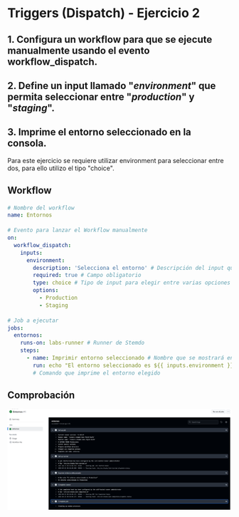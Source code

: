 # Triggers (Dispatch) - Ejercicio 2

## 1. Configura un workflow para que se ejecute manualmente usando el evento workflow_dispatch.

## 2. Define un input llamado "_environment_" que permita seleccionar entre "_production_" y "_staging_".

## 3. Imprime el entorno seleccionado en la consola.

Para este ejercicio se requiere utilizar environment para seleccionar entre dos, para ello utilizo el tipo "choice".

## Workflow

```yml
# Nombre del workflow
name: Entornos

# Evento para lanzar el Workflow manualmente
on:
  workflow_dispatch:
    inputs:
      environment:
        description: 'Selecciona el entorno' # Descripción del input que se muestra 
        required: true # Campo obligatorio
        type: choice # Tipo de input para elegir entre varias opciones
        options:
          - Production 
          - Staging    

# Job a ejecutar
jobs:
  entornos:
    runs-on: labs-runner # Runner de Stemdo
    steps:
      - name: Imprimir entorno seleccionado # Nombre que se mostrará en la ejecución
        run: echo "El entorno seleccionado es ${{ inputs.environment }}" 
        # Comando que imprime el entorno elegido


```
## Comprobación 

<img src="../../../auxiliar/ej1.5.png">